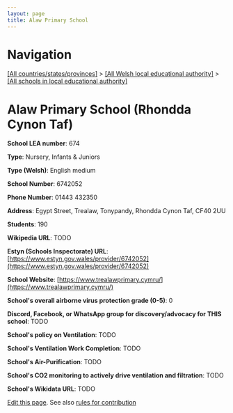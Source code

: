 ```yaml
---
layout: page
title: Alaw Primary School
---
```

# Navigation

[[All countries/states/provinces]](../../..) > [[All Welsh local educational authority]](../..) > [[All schools in local educational authority]](..)

# Alaw Primary School (Rhondda Cynon Taf)

**School LEA number**: 674

**Type**: Nursery, Infants & Juniors

**Type (Welsh)**: English medium

**School Number**: 6742052

**Phone Number**: 01443 432350

**Address**: Egypt Street, Trealaw, Tonypandy, Rhondda Cynon Taf, CF40 2UU

**Students**: 190

**Wikipedia URL**: TODO

**Estyn (Schools Inspectorate) URL**: [https://www.estyn.gov.wales/provider/6742052](https://www.estyn.gov.wales/provider/6742052)

**School Website**: [https://www.trealawprimary.cymru/](https://www.trealawprimary.cymru/)

**School's overall airborne virus protection grade (0-5)**: 0

**Discord, Facebook, or WhatsApp group for discovery/advocacy for THIS school**: TODO

**School's policy on Ventilation**: TODO

**School's Ventilation Work Completion**: TODO

**School's Air-Purification**: TODO

**School's CO2 monitoring to actively drive ventilation and filtration**: TODO

**School's Wikidata URL**: TODO




[Edit this page](https://github.com/VentilationProject/Wales/edit/prif/./Rhondda_Cynon_Taf/Alaw_Primary_School.md). See also [rules for contribution](../../../contribution-rules/)